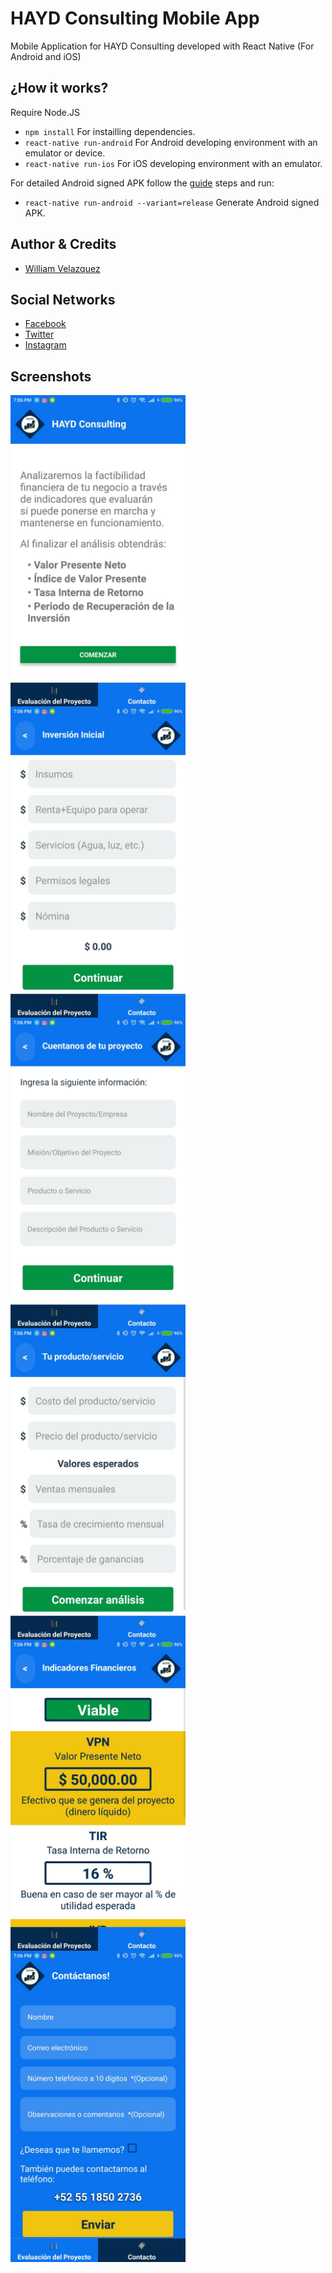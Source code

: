 # HAYD Consulting Mobile App

Mobile Application for HAYD Consulting developed with React Native (For Android and iOS)

## ¿How it works?

Require Node.JS

* `npm install` For instailling dependencies.
* `react-native run-android` For Android developing environment with an emulator or device.
* `react-native run-ios` For iOS developing environment with an emulator.

For detailed Android signed APK follow the [guide](https://facebook.github.io/react-native/docs/signed-apk-android) steps and run:

* `react-native run-android --variant=release` Generate Android signed APK.

## Author & Credits

- [William Velazquez](https://twitter.com/@WilliamVlazquez)

## Social Networks

- [Facebook](https://www.facebook.com/HAYDConsulting/)
- [Twitter](https://twitter.com/HaydConsulting)
- [Instagram](https://www.instagram.com/haydconsulting/)

## Screenshots

<img alt="Home" align="center" width="280" src="./.readme-static/Home.jpg" />
<img alt="Initial Investment" align="center" width="280" src="./.readme-static/InitialInvestment.jpg" />
<img alt="Project" align="center" width="280" src="./.readme-static/Project.jpg" />

<img alt="Service or Product" align="center" width="280" src="./.readme-static/ServiceProduct.jpg" />
<img alt="Results" align="center" width="280" src="./.readme-static/Results.jpg" />
<img alt="Contact Form" align="center" width="280" src="./.readme-static/Contact.jpg" />
